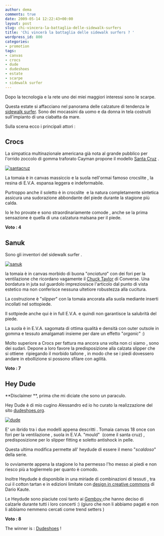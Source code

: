```yaml
---
author: dema
comments: true
date: 2009-05-14 12:22:43+00:00
layout: post
slug: chi-vincera-la-battaglia-delle-sidewalk-surfers
title: 'Chi vincerà la battaglia delle sidewalk surfers ? '
wordpress_id: 800
categories:
- promotion
tags:
- canvas
- crocs
- dude
- dudeshoes
- estate
- scarpe
- sidewalk surfer
---
```


Dopo la tecnologia e la rete uno dei miei maggiori interessi sono le scarpe.

Questa estate si affacciano nel panorama delle calzature di tendenza le[ sidewalk surfer](http://en.wikipedia.org/wiki/Sidewalk_Surfer). Sono dei mocassini da uomo e da donna in tela costruiti sull'impianto di una ciabatta da mare.

Sulla scena ecco i principali attori :


## **Crocs**


La simpatica multinazionale americana già nota al grande pubblico per l'orrido zoccolo di gomma traforato Cayman propone il modello [Santa Cruz](http://shop.crocs.com/pc-816-4-mens-santa-cruz.aspx?navcategories=2,129) .

[![santacruz](http://dema.tv/wp-content/uploads/2009/05/santacruz1.jpg)](http://dema.tv/wp-content/uploads/2009/05/santacruz1.jpg)

La tomaia è in canvas massiccio e la suola nell'ormai famoso crocslite , la resina di E.V.A. espansa leggera e indeformabile.

Purtroppo anche il soletto è in crocslite  e la natura completamente sintetica assicura una sudorazione abbondante del piede durante la stagione più calda.

Io le ho provate e sono straordinariamente comode , anche se la prima sensazione è quella di una calzatura malsana per il piede.

**Voto : 4**


## **Sanuk**


Sono gli inventori del sidewalk surfer .

[![sanuk](http://dema.tv/wp-content/uploads/2009/05/sanuk1.jpg)](http://dema.tv/wp-content/uploads/2009/05/sanuk1.jpg)

la tomaia è in canvas morbido di buona "_onciatura_" con dei fori per la ventilazione che ricordano vagamente il [Chuck Taylor](http://en.wikipedia.org/wiki/Chuck_Taylor_All-Stars) di Converse. Una bordatura in juta sul guardolo impreziosisce l'articolo dal punto di vista estetico ma non conferisce nessuna ultetiore robustezza alla cucitura.

La costruzione è "_slipper_" con la tomaia ancorata alla suola mediante inserti incollati nel sottopiede.

Il sottpiede anche qui è in full E.V.A. e quindi non garantisce la salubrità del piede.

La suola è in E.V.A. sagomata di ottima qualità e densità con outer outsole in gomma e tessuto amalgamati insieme per dare un effetto "_organic_" :)

Molto superiore a Crocs per fattura ma ancora una volta non ci siamo , sono dei sudari. Depone a loro favore la predisposizione alla calzata slipper che si ottiene  ripiegando il morbido tallone , in modo che se i piedi dovessero andare in ebollizione si possono sfilare con agilità.

**Voto : 7**


## **Hey Dude**


**Disclaimer **, prima che mi diciate che sono un paraculo.

Hey Dude è di mio cugino Alessandro ed io ho curato la realizzazione del sito [dudeshoes.org](http://dudeshoes.org/).

[![dude](http://dema.tv/wp-content/uploads/2009/05/dude1.jpg)](http://dema.tv/wp-content/uploads/2009/05/dude1.jpg)

E' un ibrido tra i due modelli appena descritti . Tomaia canvas 18 once con fori per la ventilazione , suola in E.V.A. "mould"  (come il santa cruz) , predisposizione per lo slipper fitting e soletto antishock in pelle.

Questa ultima modifica permette all' heydude di essere il meno "_scaldoso_" della serie.

Io ovviamente appena la stagione lo ha permesso l'ho messo ai piedi e non riesco più a togliermelo per quanto è comodo.

Inoltre Heydude è disponibile in una miriade di combinazioni di tessuti , tra cui il cotton tartan e in edizioni limitate con [design in creative commons](http://dudeshoes.org/it/category/tags/corporate/) di Dario Kaute.

Le Heydude sono piaciute così tanto ai [Gemboy ](http://www.gemboy.it/)che hanno deciso di calzarle durante tutti i loro concerti :) (giuro che non li abbiamo pagati e non li abbiamo nemmeno cercati come trend setters )

**Voto : 8**

The winner is : [Dudeshoes](http://dema.dudeshoes.org) !
